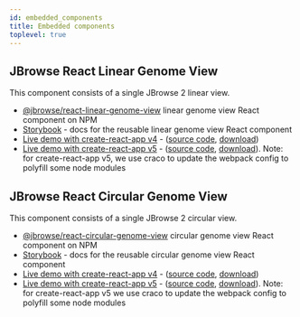 ```yaml
---
id: embedded_components
title: Embedded components
toplevel: true
---
```


## JBrowse React Linear Genome View

This component consists of a single JBrowse 2 linear view.

- [@jbrowse/react-linear-genome-view](https://www.npmjs.com/package/@jbrowse/react-linear-genome-view)
  linear genome view React component on NPM
- [Storybook](https://jbrowse.org/storybook/lgv/main/) - docs for the reusable
  linear genome view React component
- [Live demo with create-react-app v4](https://jbrowse.org/demos/lgv/) -
  ([source
  code](https://github.com/GMOD/jbrowse-components/tree/main/demos/jbrowse-react-linear-genome-view),
  [download](https://download-directory.github.io/?url=https%3A%2F%2Fgithub.com%2FGMOD%2Fjbrowse-components%2Ftree%2Fmain%2Fdemos%2Fjbrowse-react-linear-genome-view))
- [Live demo with create-react-app v5](https://jbrowse.org/demos/lgv-cra5) -
  ([source
  code](https://github.com/GMOD/jbrowse-components/tree/main/demos/jbrowse-react-linear-genome-view-cra5),
  [download](https://download-directory.github.io/?url=https%3A%2F%2Fgithub.com%2FGMOD%2Fjbrowse-components%2Ftree%2Fmain%2Fdemos%2Fjbrowse-react-linear-genome-view-cra5)).
  Note: for create-react-app v5, we use craco to update the webpack config to
  polyfill some node modules

## JBrowse React Circular Genome View

This component consists of a single JBrowse 2 circular view.

- [@jbrowse/react-circular-genome-view](https://www.npmjs.com/package/@jbrowse/react-circular-genome-view)
  circular genome view React component on NPM
- [Storybook](https://jbrowse.org/storybook/cgv/main/) - docs for the reusable
  circular genome view React component
- [Live demo with create-react-app v4](https://jbrowse.org/demos/cgv/) -
  ([source
  code](https://github.com/GMOD/jbrowse-components/tree/main/demos/jbrowse-react-circular-genome-view),
  [download](https://download-directory.github.io/?url=https%3A%2F%2Fgithub.com%2FGMOD%2Fjbrowse-components%2Ftree%2Fmain%2Fdemos%2Fjbrowse-react-circular-genome-view))
- [Live demo with create-react-app v5](https://jbrowse.org/demos/cgv-cra5) -
  ([source
  code](https://github.com/GMOD/jbrowse-components/tree/main/demos/jbrowse-react-circular-genome-view-cra5),
  [download](https://download-directory.github.io/?url=https%3A%2F%2Fgithub.com%2FGMOD%2Fjbrowse-components%2Ftree%2Fmain%2Fdemos%2Fjbrowse-react-circular-genome-view-cra5)).
  Note: for create-react-app v5 we use craco to update the webpack config to
  polyfill some node modules
